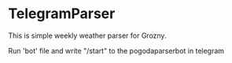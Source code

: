 # TelegramParser
This is simple weekly weather parser for Grozny.

Run 'bot' file and write "/start" to the pogodaparserbot in telegram
